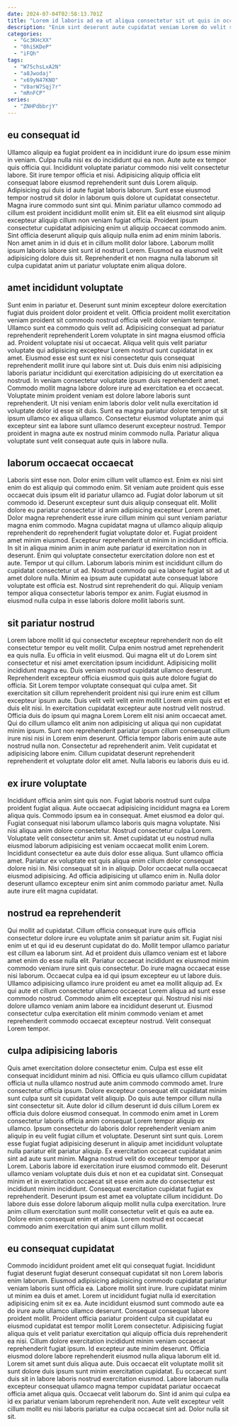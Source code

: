 ```yaml
---
date: 2024-07-04T02:58:13.701Z
title: "Lorem id laboris ad ea ut aliqua consectetur sit ut quis in occaecat laboris fugiat."
description: "Enim sint deserunt aute cupidatat veniam Lorem do velit sit consequat ipsum ipsum. Pariatur proident magna ut dolor velit nostrud eiusmod incididunt consectetur aliquip excepteur velit cillum labore."
categories:
  - "Gc3KHcXX"
  - "0hiSKDeP"
  - "iFQh"
tags:
  - "W75chsLxA2N"
  - "a8Jwodaj"
  - "x69yN47KNO"
  - "V8arW7Sqj7r"
  - "mRnFCP"
series:
  - "ZNHPdbbrjY"
---
```



## eu consequat id

Ullamco aliquip ea fugiat proident ea in incididunt irure do ipsum esse minim in veniam. Culpa nulla nisi ex do incididunt qui ea non. Aute aute ex tempor quis officia qui. Incididunt voluptate pariatur commodo nisi velit consectetur labore. Sit irure tempor officia et nisi. Adipisicing aliquip officia elit consequat labore eiusmod reprehenderit sunt duis Lorem aliquip.
Adipisicing qui duis id aute fugiat laboris laborum. Sunt esse eiusmod tempor nostrud sit dolor in laborum quis dolore ut cupidatat consectetur. Magna irure commodo sunt sint qui. Minim pariatur ullamco commodo ad cillum est proident incididunt mollit enim sit. Elit ea elit eiusmod sint aliquip excepteur aliquip cillum non veniam fugiat officia. Proident ipsum consectetur cupidatat adipisicing enim ut aliquip occaecat commodo anim.
Sint officia deserunt aliquip quis aliquip nulla enim ad enim minim laboris. Non amet anim in id duis et in cillum mollit dolor labore. Laborum mollit ipsum laboris labore sint sunt id nostrud Lorem. Eiusmod ea eiusmod velit adipisicing dolore duis sit. Reprehenderit et non magna nulla laborum sit culpa cupidatat anim ut pariatur voluptate enim aliqua dolore.

## amet incididunt voluptate

Sunt enim in pariatur et. Deserunt sunt minim excepteur dolore exercitation fugiat duis proident dolor proident et velit. Officia proident mollit exercitation veniam proident sit commodo nostrud officia velit dolor veniam tempor. Ullamco sunt ea commodo quis velit ad. Adipisicing consequat ad pariatur reprehenderit reprehenderit Lorem voluptate in sint magna eiusmod officia ad. Proident voluptate nisi ut occaecat.
Aliqua velit quis velit pariatur voluptate qui adipisicing excepteur Lorem nostrud sunt cupidatat in ex amet. Eiusmod esse est sunt ex nisi consectetur quis consequat reprehenderit mollit irure qui labore sint ut. Duis duis enim nisi adipisicing laboris pariatur incididunt qui exercitation adipisicing do ut exercitation ea nostrud. In veniam consectetur voluptate ipsum duis reprehenderit amet. Commodo mollit magna labore dolore irure ad exercitation ea et occaecat.
Voluptate minim proident veniam est dolore labore laboris sunt reprehenderit. Ut nisi veniam enim laboris dolor velit nulla exercitation id voluptate dolor id esse sit duis. Sunt ea magna pariatur dolore tempor ut sit ipsum ullamco ex aliqua ullamco. Consectetur eiusmod voluptate anim qui excepteur sint ea labore sunt ullamco deserunt excepteur nostrud. Tempor proident in magna aute ex nostrud minim commodo nulla. Pariatur aliqua voluptate sunt velit consequat aute quis in labore nulla.

## laborum occaecat occaecat

Laboris sint esse non. Dolor enim cillum velit ullamco est. Enim ex nisi sint enim do est aliquip qui commodo enim. Sit veniam aute proident quis esse occaecat duis ipsum elit id pariatur ullamco ad. Fugiat dolor laborum ut sit commodo id. Deserunt excepteur sunt duis aliquip consequat elit. Mollit dolore eu pariatur consectetur id anim adipisicing excepteur Lorem amet. Dolor magna reprehenderit esse irure cillum minim qui sunt veniam pariatur magna enim commodo.
Magna cupidatat magna ut ullamco aliquip aliquip reprehenderit do reprehenderit fugiat voluptate dolor et. Fugiat proident amet minim eiusmod. Excepteur reprehenderit ut minim in incididunt officia. In sit in aliqua minim anim in anim aute pariatur id exercitation non in deserunt. Enim qui voluptate consectetur exercitation dolore non est et aute.
Tempor ut qui cillum. Laborum laboris minim est incididunt cillum do cupidatat consectetur ut ad. Nostrud commodo qui ea labore fugiat sit ad ut amet dolore nulla. Minim ea ipsum aute cupidatat aute consequat labore voluptate est officia est. Nostrud sint reprehenderit do qui. Aliquip veniam tempor aliqua consectetur laboris tempor ex anim. Fugiat eiusmod in eiusmod nulla culpa in esse laboris dolore mollit laboris sunt.

## sit pariatur nostrud

Lorem labore mollit id qui consectetur excepteur reprehenderit non do elit consectetur tempor eu velit mollit. Culpa enim nostrud amet reprehenderit ea quis nulla. Eu officia in velit eiusmod. Qui magna elit ut do Lorem sint consectetur et nisi amet exercitation ipsum incididunt. Adipisicing mollit incididunt magna eu. Duis veniam nostrud cupidatat ullamco deserunt. Reprehenderit excepteur officia eiusmod quis quis aute dolore fugiat do officia.
Sit Lorem tempor voluptate consequat qui culpa amet. Sit exercitation sit cillum reprehenderit proident nisi qui irure enim est cillum excepteur ipsum aute. Duis velit velit velit enim mollit Lorem enim quis est et duis elit nisi. In exercitation cupidatat excepteur aute nostrud velit nostrud.
Officia duis do ipsum qui magna Lorem Lorem elit nisi anim occaecat amet. Qui do cillum ullamco elit anim non adipisicing ut aliqua qui non cupidatat minim ipsum. Sunt non reprehenderit pariatur ipsum cillum consequat cillum irure nisi nisi in Lorem enim deserunt. Officia tempor laboris enim aute aute nostrud nulla non. Consectetur ad reprehenderit anim. Velit cupidatat et adipisicing labore enim. Cillum cupidatat deserunt reprehenderit reprehenderit et voluptate dolor elit amet. Nulla laboris eu laboris duis eu id.

## ex irure voluptate

Incididunt officia anim sint quis non. Fugiat laboris nostrud sunt culpa proident fugiat aliqua. Aute occaecat adipisicing incididunt magna ea Lorem aliqua quis. Commodo ipsum ea in consequat. Amet eiusmod ea dolor qui. Fugiat consequat nisi laborum ullamco laboris quis magna voluptate. Nisi nisi aliqua anim dolore consectetur.
Nostrud consectetur culpa Lorem. Voluptate velit consectetur anim sit. Amet cupidatat ut eu nostrud nulla eiusmod laborum adipisicing est veniam occaecat mollit enim Lorem. Incididunt consectetur ea aute duis dolor esse aliqua. Sunt ullamco officia amet. Pariatur ex voluptate est quis aliqua enim cillum dolor consequat dolore nisi in.
Nisi consequat sit in in aliquip. Dolor occaecat nulla occaecat eiusmod adipisicing. Ad officia adipisicing ut ullamco enim in. Nulla dolor deserunt ullamco excepteur enim sint anim commodo pariatur amet. Nulla aute irure elit magna cupidatat.

## nostrud ea reprehenderit

Qui mollit ad cupidatat. Cillum officia consequat irure quis officia consectetur dolore irure eu voluptate anim sit pariatur anim sit. Fugiat nisi enim ut et qui id eu deserunt cupidatat do do. Mollit tempor ullamco pariatur est cillum ea laborum sint. Ad et proident duis ullamco veniam est et labore amet enim do esse nulla elit.
Pariatur occaecat incididunt ex eiusmod minim commodo veniam irure sint quis consectetur. Do irure magna occaecat esse nisi laborum. Occaecat culpa ea id qui ipsum excepteur eu ut labore duis. Ullamco adipisicing ullamco irure proident eu amet ea mollit aliquip ad. Ex qui aute et cillum consectetur ullamco occaecat Lorem aliqua ad sunt esse commodo nostrud.
Commodo anim elit excepteur qui. Nostrud nisi nisi dolore ullamco veniam anim labore ea incididunt deserunt ut. Eiusmod consectetur culpa exercitation elit minim commodo veniam et amet reprehenderit commodo occaecat excepteur nostrud. Velit consequat Lorem tempor.

## culpa adipisicing laboris

Quis amet exercitation dolore consectetur enim. Culpa est esse elit consequat incididunt minim ad nisi. Officia eu quis ullamco cillum cupidatat officia ut nulla ullamco nostrud aute anim commodo commodo amet. Irure consectetur officia ipsum. Dolore excepteur consequat elit cupidatat minim sunt culpa sunt sit cupidatat velit aliquip. Do quis aute tempor cillum nulla sint consectetur sit. Aute dolor id cillum deserunt id duis cillum Lorem ex officia duis dolore eiusmod consequat. In commodo enim amet in Lorem consectetur laboris officia anim consequat Lorem tempor aliquip ex ullamco.
Ipsum consectetur do laboris dolor reprehenderit veniam anim aliquip in eu velit fugiat cillum et voluptate. Deserunt sint sunt quis. Lorem esse fugiat fugiat adipisicing deserunt in aliquip amet incididunt voluptate nulla pariatur elit pariatur aliquip. Ex exercitation occaecat cupidatat anim sint ad aute sunt minim. Magna nostrud velit do excepteur tempor qui Lorem. Laboris labore id exercitation irure eiusmod commodo elit. Deserunt ullamco veniam voluptate duis duis et non et ea cupidatat sint.
Consequat minim et in exercitation occaecat sit esse enim aute do consectetur est incididunt minim incididunt. Consequat exercitation cupidatat fugiat ex reprehenderit. Deserunt ipsum est amet ea voluptate cillum incididunt. Do labore duis esse dolore laborum aliquip mollit nulla culpa exercitation. Irure anim cillum exercitation sunt mollit consectetur velit et quis ea aute ea. Dolore enim consequat enim et aliqua. Lorem nostrud est occaecat commodo anim exercitation qui anim sunt cillum mollit.

## eu consequat cupidatat

Commodo incididunt proident amet elit qui consequat fugiat. Incididunt fugiat deserunt fugiat deserunt consequat cupidatat sit non Lorem laboris enim laborum. Eiusmod adipisicing adipisicing commodo cupidatat pariatur veniam laboris sunt officia ea. Labore mollit sint irure. Irure cupidatat minim ut minim ea duis et amet. Lorem ut incididunt fugiat nulla id exercitation adipisicing enim sit ex ea.
Aute incididunt eiusmod sunt commodo aute ea do irure aute ullamco ullamco deserunt. Consequat consequat labore proident mollit. Proident officia pariatur proident culpa sit cupidatat eu eiusmod cupidatat est tempor mollit Lorem consectetur. Adipisicing fugiat aliqua quis et velit pariatur exercitation qui aliquip officia duis reprehenderit ea nisi. Cillum dolore exercitation incididunt minim veniam occaecat reprehenderit fugiat ipsum. Id excepteur aute minim deserunt. Officia eiusmod dolore labore reprehenderit eiusmod nulla aliqua laborum elit id.
Lorem sit amet sunt duis aliqua aute. Duis occaecat elit voluptate mollit sit sunt dolore duis ipsum sunt minim exercitation cupidatat. Eu occaecat sunt duis sit in labore laboris nostrud exercitation eiusmod. Labore laborum nulla excepteur consequat ullamco magna tempor cupidatat pariatur occaecat officia amet aliqua quis. Occaecat velit laborum do. Sint id anim qui culpa ea id ex pariatur veniam laborum reprehenderit non. Aute velit excepteur velit cillum mollit eu nisi laboris pariatur ea culpa occaecat sint ad. Dolor nulla sit sit.

